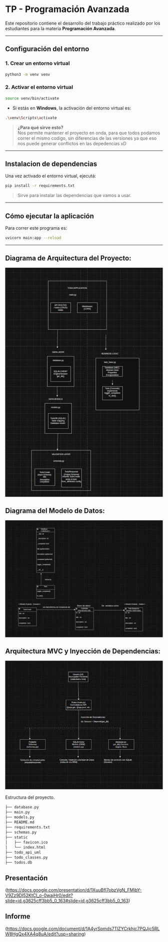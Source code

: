 # TP - Programación Avanzada

Este repositorio contiene el desarrollo del trabajo práctico realizado por los estudiantes para la materia **Programación Avanzada**.

---

## Configuración del entorno

### 1. Crear un entorno virtual

```bash
python3 -m venv venv
```

### 2. Activar el entorno virtual

```bash
source venv/bin/activate
```

- Si estás en **Windows**, la activación del entorno virtual es:

```bash
.\venv\Scripts\activate
```

> **¿Para qué sirve esto?**  
Nos permite mantener el proyecto en onda, para que todos podamos correr el mismo codigo, sin diferencias de las versiones ya que eso nos puede generar conflictos en las depedencias xD
---

## Instalacion de dependencias

Una vez activado el entorno virtual, ejecutá:

```bash
pip install -r requirements.txt
```

> Sirve para instalar las dependencias que vamos a usar.

---

## Cómo ejecutar la aplicación

Para correr este programa es:


```bash
uvicorn main:app --reload
```

---

## Diagrama de Arquitectura del Proyecto:

![Diagrama de Arquitectura del Proyecto](https://raw.githubusercontent.com/lauty635/TP---Programaci-n-Avanzada/refs/heads/main/Diagrama_general.png)

## Diagrama del Modelo de Datos:
![Diagrama del Modelo de Datos](https://raw.githubusercontent.com/lauty635/TP---Programaci-n-Avanzada/refs/heads/main/Diagrama_bases_de_datos.png)

## Arquitectura MVC y Inyección de Dependencias:
![MVC](https://raw.githubusercontent.com/lauty635/TP---Programaci-n-Avanzada/refs/heads/main/Arquitectura%20MVC.png)


Estructura del proyecto.

```
├── database.py
├── main.py
├── models.py
├── README.md
├── requirements.txt
├── schemas.py
├── static
│   ├── favicon.ico
│   └── index.html
├── todo_api_uml
├── todo_classes.py
├── todos.db
```
## Presentación
(https://docs.google.com/presentation/d/1XuuBfI7obzVgN_FMjbY-V9Zz9DI52KtCI_o-0waiHr0/edit?slide=id.g3625cff3bb5_0_163#slide=id.g3625cff3bb5_0_163)

## Informe
(https://docs.google.com/document/d/1A4yrSpmds7TlZYCrkhjc7PQJjc5RLW8HgQx4XA4q8uA/edit?usp=sharing)
